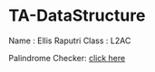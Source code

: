 # TA-DataStructure

Name  : Ellis Raputri
Class  : L2AC

Palindrome Checker: [click here](https://github.com/ellisraputri/TA-DataStructure/tree/main/PalindromeChecker)
